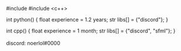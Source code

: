 #include <python>
#include <c++>

int python() {
  float experience = 1.2 years;
  str libs[] = {"discord"};
}

int cpp() {
  float experience = 1 month;
  str libs[] = {"discord", "sfml"};
} <br>
<br>
discord: noerlol#0000
